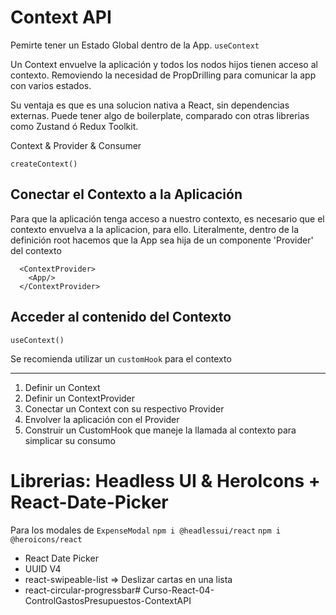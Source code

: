 # Context API

Pemirte tener un Estado Global dentro de la App. `useContext`

Un Context envuelve la aplicación y todos los nodos hijos tienen acceso al contexto.
Removiendo la necesidad de PropDrilling para comunicar la app con varios estados.

Su ventaja es que es una solucion nativa a React, sin dependencias externas.
Puede tener algo de boilerplate, comparado con otras librerias como Zustand ó Redux Toolkit.


Context & Provider & Consumer

`createContext()`

## Conectar el Contexto a la Aplicación
Para que la aplicación tenga acceso a nuestro contexto, es necesario que el contexto envuelva a la aplicacion, para ello. Literalmente, dentro de la definición root hacemos que la App sea hija de un componente 'Provider' del contexto

```root.tsx
  <ContextProvider>
    <App/>
  </ContextProvider>
```

## Acceder al contenido del Contexto

`useContext()`

Se recomienda utilizar un `customHook` para el contexto

---

1. Definir un Context
2. Definir un ContextProvider
3. Conectar un Context con su respectivo Provider
4. Envolver la aplicación con el Provider
5. Construir un CustomHook que maneje la llamada al contexto para simplicar su consumo

# Librerias: Headless UI & HeroIcons + React-Date-Picker

Para los modales de `ExpenseModal`
`npm i @headlessui/react`
`npm i @heroicons/react`

- React Date Picker
- UUID V4
- react-swipeable-list  =>  Deslizar cartas en una lista
- react-circular-progressbar#   C u r s o - R e a c t - 0 4 - C o n t r o l G a s t o s P r e s u p u e s t o s - C o n t e x t A P I  
 